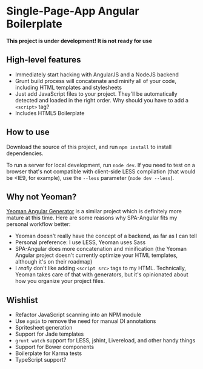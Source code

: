 # Single-Page-App Angular Boilerplate

**This project is under development! It is not ready for use**

## High-level features

- Immediately start hacking with AngularJS and a NodeJS backend
- Grunt build process will concatenate and minify all of your code, including HTML templates and stylesheets
- Just add JavaScript files to your project. They'll be automatically detected and loaded in the right order. Why should you have to add a `<script>` tag? 
- Includes HTML5 Boilerplate

## How to use

Download the source of this project, and run `npm install` to install dependencies.

To run a server for local development, run `node dev`. If you need to test on a browser that's not compatible with client-side LESS compilation (that would be <IE9, for example), use the `--less` parameter (`node dev --less`).

## Why not Yeoman?

[Yeoman Angular Generator](https://github.com/yeoman/generator-angular) is a similar project which is definitely more mature at this time. Here are some reasons why SPA-Angular fits my personal workflow better:

- Yeoman doesn't really have the concept of a backend, as far as I can tell
- Personal preference: I use LESS, Yeoman uses Sass
- SPA-Angular does more concatenation and minification (the Yeoman Angular project doesn't currently optimize your HTML templates, although it's on their roadmap)
- I *really* don't like adding `<script src>` tags to my HTML. Technically, Yeoman takes care of that with generators, but it's opinionated about how you organize your project files.

## Wishlist

- Refactor JavaScript scanning into an NPM module
- Use `ngmin` to remove the need for manual DI annotations
- Spritesheet generation
- Support for Jade templates
- `grunt watch` support for LESS, jshint, Livereload, and other handy things
- Support for Bower components
- Boilerplate for Karma tests
- TypeScript support?